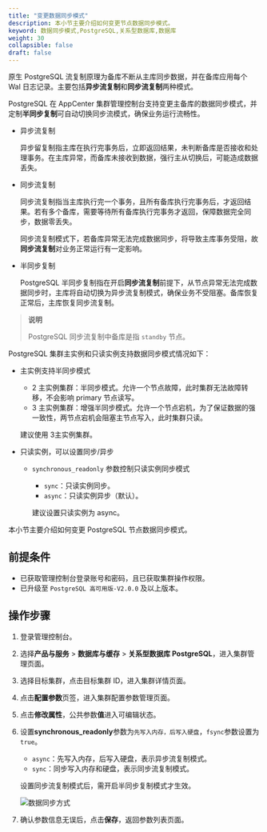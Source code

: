 ```yaml
---
title: "变更数据同步模式"
description: 本小节主要介绍如何变更节点数据同步模式。 
keyword: 数据同步模式,PostgreSQL,关系型数据库,数据库
weight: 30
collapsible: false
draft: false
---
```


原生 PostgreSQL 流复制原理为备库不断从主库同步数据，并在备库应用每个 Wal 日志记录。主要包括**异步流复制**和**同步流复制**两种模式。

PostgreSQL 在 AppCenter 集群管理控制台支持变更主备库的数据同步模式，并定制**半同步复制**可自动切换同步流模式，确保业务运行流畅性。

- 异步流复制

   异步留复制指主库在执行完事务后，立即返回结果，未判断备库是否接收和处理事务。在主库异常，而备库未接收到数据，强行主从切换后，可能造成数据丢失。

- 同步流复制

   同步流复制指当主库执行完一个事务，且所有备库执行完事务后，才返回结果。若有多个备库，需要等待所有备库执行完事务才返回，保障数据完全同步，数据零丢失。

   同步流复制模式下，若备库异常无法完成数据同步，将导致主库事务受阻，故**同步流复制**对业务正常运行有一定影响。

- 半同步复制

   PostgreSQL 半同步复制指在开启**同步流复制**前提下，从节点异常无法完成数据同步时，主库将自动切换为异步流复制模式，确保业务不受阻塞。备库恢复正常后，主库恢复同步流复制。

> **说明**
> 
> PostgreSQL 同步流复制中备库是指 `standby` 节点。

PostgreSQL 集群主实例和只读实例支持数据同步模式情况如下：

* 主实例支持半同步模式
  * 2 主实例集群：半同步模式。允许一个节点故障，此时集群无法故障转移，不会影响 primary 节点读写。
  * 3 主实例集群：增强半同步模式。允许一个节点宕机，为了保证数据的强一致性，两节点宕机会阻塞主节点写入，此时集群只读。

  建议使用 3主实例集群。
  
* 只读实例，可以设置同步/异步
  * `synchronous_readonly` 参数控制只读实例同步模式
    * `sync`：只读实例同步。
    * `async`：只读实例异步（默认）。
    
    建议设置只读实例为 async。

本小节主要介绍如何变更 PostgreSQL 节点数据同步模式。

## 前提条件

- 已获取管理控制台登录账号和密码，且已获取集群操作权限。
- 已升级至 `PostgreSQL 高可用版-V2.0.0` 及以上版本。

## 操作步骤

1. 登录管理控制台。

2. 选择**产品与服务** > **数据库与缓存** > **关系型数据库 PostgreSQL**，进入集群管理页面。

3. 选择目标集群，点击目标集群 ID，进入集群详情页面。

4. 点击**配置参数**页签，进入集群配置参数管理页面。

5. 点击**修改属性**，公共参数**值**进入可编辑状态。

6. 设置**synchronous_readonly**参数为`先写入内存，后写入硬盘`，`fsync`参数设置为`true`。

   * `async`：先写入内存，后写入硬盘，表示异步流复制模式。
   * `sync`：同步写入内存和硬盘，表示同步流复制模式。
   
   设置同步流复制模式后，需开启半同步复制模式才生效。

   ![数据同步方式](../../_images/data_async.png)

7. 确认参数信息无误后，点击**保存**，返回参数列表页面。
